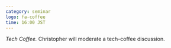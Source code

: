 ```yaml
---
category: seminar
logo: fa-coffee
time: 16:00 JST
---
```


*Tech Coffee.* Christopher will moderate a tech-coffee discussion. 